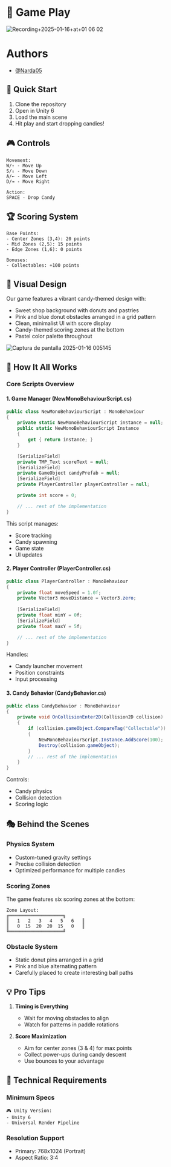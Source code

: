 # 🚀 Game Play
![Recording+2025-01-16+at+01 06 02](https://github.com/user-attachments/assets/55817635-f5cd-4b12-b312-9c380ee68d0a)


# Authors
- [@Narda05](https://github.com/Narda05)

## 🚀 Quick Start

1. Clone the repository
2. Open in Unity 6
3. Load the main scene
4. Hit play and start dropping candies!

## 🎮 Controls

```
Movement:
W/↑ - Move Up
S/↓ - Move Down
A/← - Move Left
D/→ - Move Right

Action:
SPACE - Drop Candy
```

## 🏆 Scoring System

```
Base Points:
- Center Zones (3,4): 20 points
- Mid Zones (2,5): 15 points
- Edge Zones (1,6): 0 points

Bonuses:
- Collectables: +100 points
```
## 🎨 Visual Design

Our game features a vibrant candy-themed design with:

- Sweet shop background with donuts and pastries
- Pink and blue donut obstacles arranged in a grid pattern
- Clean, minimalist UI with score display
- Candy-themed scoring zones at the bottom
- Pastel color palette throughout

![Captura de pantalla 2025-01-16 005145](https://github.com/user-attachments/assets/662f053e-6822-4a2a-82c3-90dbcebc926f)

## 🔧 How It All Works

### Core Scripts Overview

#### 1. Game Manager (NewMonoBehaviourScript.cs)
```csharp
public class NewMonoBehaviourScript : MonoBehaviour
{
    private static NewMonoBehaviourScript instance = null;  
    public static NewMonoBehaviourScript Instance
    {
        get { return instance; }
    }

    [SerializeField]
    private TMP_Text scoreText = null;
    [SerializeField]
    private GameObject candyPrefab = null;
    [SerializeField]
    private PlayerController playerController = null;

    private int score = 0;

    // ... rest of the implementation
}
```
This script manages:
- Score tracking
- Candy spawning
- Game state
- UI updates

#### 2. Player Controller (PlayerController.cs)
```csharp
public class PlayerController : MonoBehaviour
{
    private float moveSpeed = 1.0f;
    private Vector3 moveDistance = Vector3.zero;
    
    [SerializeField]
    private float minY = 0f;
    [SerializeField]
    private float maxY = 5f;

    // ... rest of the implementation
}
```
Handles:
- Candy launcher movement
- Position constraints
- Input processing

#### 3. Candy Behavior (CandyBehavior.cs)
```csharp
public class CandyBehavior : MonoBehaviour
{
    private void OnCollisionEnter2D(Collision2D collision)
    {
        if (collision.gameObject.CompareTag("Collectable"))
        {
            NewMonoBehaviourScript.Instance.AddScore(100);
            Destroy(collision.gameObject);
        }
        // ... rest of the implementation
    }
}
```
Controls:
- Candy physics
- Collision detection
- Scoring logic

## 🎭 Behind the Scenes

### Physics System
- Custom-tuned gravity settings
- Precise collision detection
- Optimized performance for multiple candies

### Scoring Zones
The game features six scoring zones at the bottom:
```
Zone Layout:
╔════════════════════╗
║   1   2   3   4   5   6   ║
║   0  15  20  20  15   0   ║
╚════════════════════╝
```

### Obstacle System
- Static donut pins arranged in a grid
- Pink and blue alternating pattern
- Carefully placed to create interesting ball paths

## 💡 Pro Tips

1. **Timing is Everything**
   - Wait for moving obstacles to align
   - Watch for patterns in paddle rotations

2. **Score Maximization**
   - Aim for center zones (3 & 4) for max points
   - Collect power-ups during candy descent
   - Use bounces to your advantage



## 🔧 Technical Requirements

### Minimum Specs
```
🎮 Unity Version:
- Unity 6 
- Universal Render Pipeline
```




### Resolution Support
- Primary: 768x1024 (Portrait)
- Aspect Ratio: 3:4



